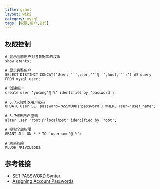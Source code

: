 ```yaml
---
title: grant
layout: wiki
category: mysql
tags: [权限,用户,密码]
---
```


## 权限控制

```
# 显示当前用户对各数据库的权限
show grants;

# 显示完整用户
SELECT DISTINCT CONCAT('User: ''',user,'''@''',host,''';') AS query FROM mysql.user;

# 创建用户
create user 'yucong'@'%' identified by 'password';

# 5.7以前修改用户密码
UPDATE user SET password=PASSWORD('password') WHERE user='user_name';

# 5.7修改用户密码
alter user 'root'@'localhost' identified by 'root'; 

# 授权全部权限
GRANT ALL ON *.* TO 'username'@'%';

# 刷新权限
FLUSH PRIVILEGES;
```

## 参考链接

* [SET PASSWORD Syntax](https://dev.mysql.com/doc/refman/5.7/en/set-password.html)
* [Assigning Account Passwords](https://dev.mysql.com/doc/refman/5.7/en/assigning-passwords.html)